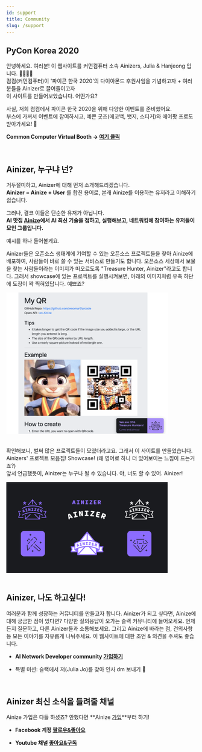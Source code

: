 ```yaml
---
id: support
title: Community
slug: /support
---
```


## PyCon Korea 2020

안녕하세요. 여러분!
이 웹사이트를 커먼컴퓨터 소속 Ainizers, Julia & Hanjeong 입니다. 🙋‍♀️🙋‍♂️ <br/>
컴컴(커먼컴퓨터)이 '파이콘 한국 2020'의 다이아몬드 후원사임을 기념하고자 + 여러분들을 Ainizer로 끌어들이고자 <br/>이 사이트를 만들어보았습니다. 어떤가요?


사실, 저희 컴컴에서 파이콘 한국 2020을 위해 다양한 이벤트를 준비했어요.<br/>
부스에 가셔서 이벤트에 참여하시고, 예쁜 굿즈(에코백, 뱃지, 스티커)와 에어팟 프로도 받아가세요! 🎁

**Common Computer Virtual Booth -> [여기 클릭](https://www.pycon.kr/2020/sponsor/virtual_booth/common_computer)**

<br/>

## Ainizer, 누구냐 넌?

거두절미하고, Ainizer에 대해 먼저 소개해드리겠습니다. <br/> **Ainizer = Ainize + User** 를 합친 용어로, 본래 Ainize를 이용하는 유저라고 이해하기 쉽습니다. 

그러나, 결코 이들은 단순한 유저가 아닙니다. <br/>**AI 맛집 [Ainize](https://ainize.ai/)에서 AI 최신 기술을 접하고, 실행해보고, 네트워킹에 참여하는 유저들이 모인 그룹입니다.** <br/>

예시를 하나 들어볼게요.

Ainizer들은 오픈소스 생태계에 기여할 수 있는 오픈소스 프로젝트들을 찾아 Ainize에 배포하여, 사람들이 바로 쓸 수 있는 서비스로 만들기도 합니다. 오픈소스 세상에서 보물을 찾는 사람들이라는 이미지가 떠오르도록 "Treasure Hunter, Ainizer"라고도 합니다. 그래서 showcase에 있는 프로젝트를 실행시켜보면, 아래의 이미지처럼 우측 하단에 도장이 꽉 찍혀있답니다. 예쁘죠?
<div class="hi">
  <img src="./assets/Ainizer_3.png" width="85%" />
</div><br/>


확인해보니, 벌써 많은 프로젝트들이 모였더라고요. 그래서 이 사이트를 만들었습니다.<br/>Ainizers' 프로젝트 모음집! Showcase! (왜 영어로 하니 더 있어보이는 느낌이 드는거죠?)<br/>앞서 언급했듯이, Ainizer는 누구나 될 수 있습니다. 야, 너도 할 수 있어. Ainizer! 


<div class="hi">
  <img src="./assets/Ainizer_1.png" width="85%" />
</div>

<br/>

## Ainizer, 나도 하고싶다!

여러분과 함께 성장하는 커뮤니티를 만들고자 합니다. Ainizer가 되고 싶다면, Ainize에 대해 궁금한 점이 있다면? 다양한 질의응답이 오가는 슬랙 커뮤니티에 들어오세요. 언제든지 질문하고, 다른 Ainizer들과 소통해보세요. 그리고 Ainize에 바라는 점, 건의사항 등 모든 이야기를 자유롭게 나눠주세요. 이 웹사이트에 대한 조언 & 의견을 주셔도 좋습니다.


- **AI Network Developer community [가입하기](https://join.slack.com/t/ainetwork-dev/shared_invite/zt-c89mb8z9-IqaCsNmsNLXKNylKXrJTTg)**

- 특별 미션: 슬랙에서 저(Julia Jo)를 찾아 인사 dm 보내기 💜


<br/>

## Ainizer 최신 소식을 들려줄 채널

Ainize 가입은 다들 하셨죠? 안했다면 **Ainize [가입](https://ainize.ai/)**부터 하기!

- **Facebook 계정 [팔로우&좋아요](https://www.facebook.com/ainetworkofficial)**

- **Youtube 채널 [좋아요&구독](https://www.youtube.com/channel/UCnyBeZ5iEdlKrAcfNbZ-wog)** 
